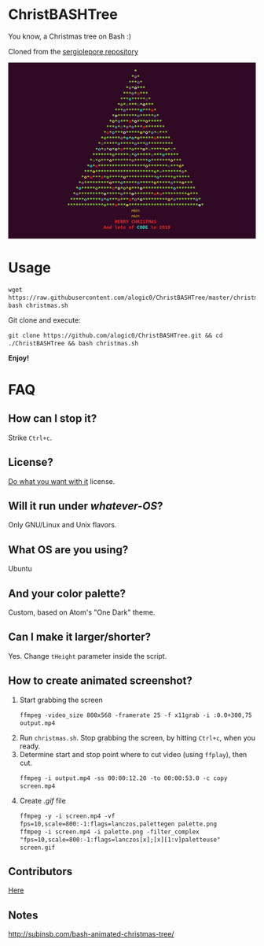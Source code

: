 # ChristBASHTree

You know, a Christmas tree on Bash :)

Cloned from the [sergiolepore repository](https://github.com/sergiolepore/ChristBASHTree)

![Screenshot](./screen.gif?raw=true)

# Usage

```
wget https://raw.githubusercontent.com/alogic0/ChristBASHTree/master/christmas.sh
bash christmas.sh
```
Git clone and execute:

```
git clone https://github.com/alogic0/ChristBASHTree.git && cd ./ChristBASHTree && bash christmas.sh
```

__Enjoy!__

# FAQ

## How can I stop it?

Strike `Ctrl+c`.

## License?

[Do what you want with it](./LICENSE) license.

## Will it run under _whatever-OS_?

Only GNU/Linux and Unix flavors.

## What OS are you using?

Ubuntu 

## And your color palette?

Custom, based on Atom's "One Dark" theme.

## Can I make it larger/shorter?

Yes. Change `tHeight` parameter inside the script.

## How to create animated screenshot?

1. Start grabbing the screen
   ```
   ffmpeg -video_size 800x568 -framerate 25 -f x11grab -i :0.0+300,75 output.mp4
   ```
2. Run `christmas.sh`. Stop grabbing the screen, by hitting `Ctrl+c`, when you ready.
3. Determine start and stop point where to cut video (using `ffplay`), then cut.
   ```
   ffmpeg -i output.mp4 -ss 00:00:12.20 -to 00:00:53.0 -c copy screen.mp4
   ```
4. Create _.gif_ file   
   ```
   ffmpeg -y -i screen.mp4 -vf fps=10,scale=800:-1:flags=lanczos,palettegen palette.png
   ffmpeg -i screen.mp4 -i palette.png -filter_complex "fps=10,scale=800:-1:flags=lanczos[x];[x][1:v]paletteuse" screen.gif
   ```

## Contributors

[Here](https://github.com/alogic0/ChristBASHTree/graphs/contributors)

## Notes

http://subinsb.com/bash-animated-christmas-tree/

